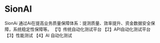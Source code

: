 # SionAI
  SionAi 通过Ai在提高业务质量保障体系：提测质量、效率提升、资金数据安全保障，系统稳定性保障等。
  【1】传统自动化测试平台
  【2】API自动化测试平台
  【3】性能测试
  【4】AI 自动化测试
  



